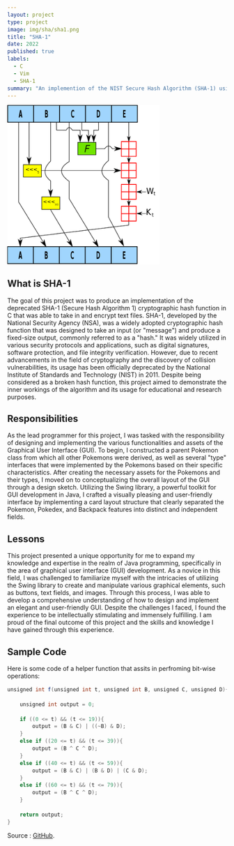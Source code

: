 ```yaml
---
layout: project
type: project
image: img/sha/sha1.png
title: "SHA-1"
date: 2022
published: true
labels:
  - C
  - Vim
  - SHA-1
summary: "An implemention of the NIST Secure Hash Algorithm (SHA-1) using c for the purpose of taking in and encript text files."
---
```


<div class="text-center p-4">
  <img width="350px" src="../img/sha/sha1.png" class="img-thumbnail" >
</div>

## What is SHA-1

The goal of this project was to produce an implementation of the deprecated SHA-1 (Secure Hash Algorithm 1) cryptographic hash function in C that was able to take in and encrypt text files. SHA-1, developed by the National Security Agency (NSA), was a widely adopted cryptographic hash function that was designed to take an input (or "message") and produce a fixed-size output, commonly referred to as a "hash." It was widely utilized in various security protocols and applications, such as digital signatures, software protection, and file integrity verification. However, due to recent advancements in the field of cryptography and the discovery of collision vulnerabilities, its usage has been officially deprecated by the National Institute of Standards and Technology (NIST) in 2011. Despite being considered as a broken hash function, this project aimed to demonstrate the inner workings of the algorithm and its usage for educational and research purposes.

## Responsibilities

As the lead programmer for this project, I was tasked with the responsibility of designing and implementing the various functionalities and assets of the Graphical User Interface (GUI). To begin, I constructed a parent Pokemon class from which all other Pokemons were derived, as well as several "type" interfaces that were implemented by the Pokemons based on their specific characteristics. After creating the necessary assets for the Pokemons and their types, I moved on to conceptualizing the overall layout of the GUI through a design sketch. Utilizing the Swing library, a powerful toolkit for GUI development in Java, I crafted a visually pleasing and user-friendly interface by implementing a card layout structure that clearly separated the Pokemon, Pokedex, and Backpack features into distinct and independent fields.

## Lessons

This project presented a unique opportunity for me to expand my knowledge and expertise in the realm of Java programming, specifically in the area of graphical user interface (GUI) development. As a novice in this field, I was challenged to familiarize myself with the intricacies of utilizing the Swing library to create and manipulate various graphical elements, such as buttons, text fields, and images. Through this process, I was able to develop a comprehensive understanding of how to design and implement an elegant and user-friendly GUI. Despite the challenges I faced, I found the experience to be intellectually stimulating and immensely fulfilling. I am proud of the final outcome of this project and the skills and knowledge I have gained through this experience.

## Sample Code

Here is some code of a helper function that assits in perfroming bit-wise operations:

```java
unsigned int f(unsigned int t, unsigned int B, unsigned C, unsigned D){

    unsigned int output = 0;

    if ((0 <= t) && (t <= 19)){
        output = (B & C) | ((~B) & D);
    }
    else if ((20 <= t) && (t <= 39)){
        output = (B ^ C ^ D);
    }
    else if ((40 <= t) && (t <= 59)){
        output = (B & C) | (B & D) | (C & D);
    }
    else if ((60 <= t) && (t <= 79)){
        output = (B ^ C ^ D);
    }

    return output;
}
```


Source : [GitHub](https://github.com/LuuDanny/SHA1-Implementation-in-C).
